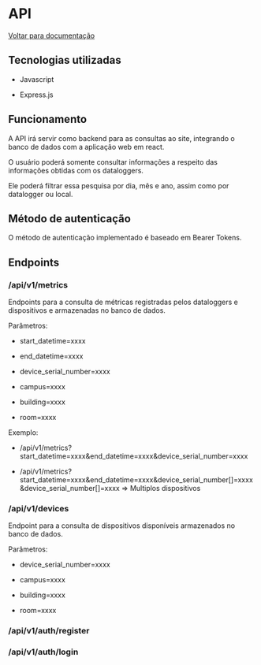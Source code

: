 # API

[Voltar para documentação](README.md)

## Tecnologias utilizadas

- Javascript

- Express.js

## Funcionamento

A API irá servir como backend para as consultas ao site, integrando o banco de dados com a aplicação web em react.

O usuário poderá somente consultar informações a respeito das informações obtidas com os dataloggers.

Ele poderá filtrar essa pesquisa por dia, mês e ano, assim como por datalogger ou local.

## Método de autenticação

O método de autenticação implementado é baseado em Bearer Tokens.

## Endpoints

### /api/v1/metrics

Endpoints para a consulta de métricas registradas pelos dataloggers e dispositivos e armazenadas no banco de dados.

Parâmetros:

- start_datetime=xxxx

- end_datetime=xxxx

- device_serial_number=xxxx

- campus=xxxx

- building=xxxx

- room=xxxx

Exemplo:

- /api/v1/metrics?start_datetime=xxxx&end_datetime=xxxx&device_serial_number=xxxx

- /api/v1/metrics?start_datetime=xxxx&end_datetime=xxxx&device_serial_number[]=xxxx&device_serial_number[]=xxxx  => Multiplos dispositivos

### /api/v1/devices

Endpoint para a consulta de dispositivos disponíveis armazenados no banco de dados.

Parâmetros:

- device_serial_number=xxxx

- campus=xxxx

- building=xxxx

- room=xxxx

### /api/v1/auth/register

### /api/v1/auth/login